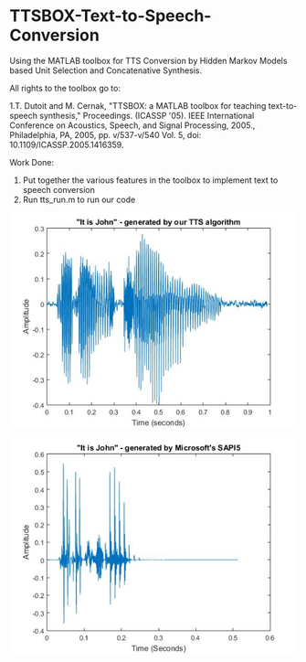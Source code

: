# TTSBOX-Text-to-Speech-Conversion
Using the MATLAB toolbox for TTS Conversion by Hidden Markov Models based Unit Selection and Concatenative Synthesis.

All rights to the toolbox go to:

1.T. Dutoit and M. Cernak, "TTSBOX: a MATLAB toolbox for teaching text-to-speech synthesis," Proceedings. (ICASSP '05). IEEE International Conference on Acoustics, Speech, and Signal Processing, 2005., Philadelphia, PA, 2005, pp. v/537-v/540 Vol. 5, doi: 10.1109/ICASSP.2005.1416359.

Work Done:

1. Put together the various features in the toolbox to implement text to speech conversion
2. Run tts_run.m to run our code

![](Images/time-HMM.jpg)

![](Images/time-sapi.jpg)
